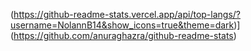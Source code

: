 (https://github-readme-stats.vercel.app/api/top-langs/?username=NolannB14&show_icons=true&theme=dark)](https://github.com/anuraghazra/github-readme-stats)
